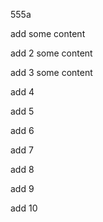 555a

add some content


add 2 some content

add 3 some content

add 4

add 5

add 6

add 7

add 8

add 9

add 10
